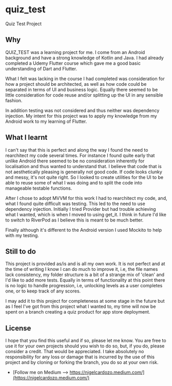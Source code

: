# quiz_test

Quiz Test Project

## Why

QUIZ_TEST was a learning project for me. I come from an Android background and have a strong
knowledge of Kotlin and Java. I had already completed a Udemy Flutter course which gave me a good
basic understanding of Dart and Flutter.

What I felt was lacking in the course I had completed was consideration for how a project should be
architected, as well as how code could be separated in terms of UI and business logic. Equally there
seemed to be little consideration for code reuse and/or splitting up the UI in any sensible fashion.

In addition testing was not considered and thus neither was dependency injection. My intent for this
project was to apply my knowledge from my Android work to my learning of Flutter.

## What I learnt

I can't say that this is perfect and along the way I found the need to rearchitect my code several
times. For instance I found quite early that unlike Android there seemed to be no consideration
inherently for localisation and thus wanted to understand that. I believe that code that is not
aesthetically pleasing is generally not good code. If code looks clunky and messy, it's not quite
right. So I looked to create utilities for the UI to be able to reuse some of what I was doing and
to split the code into manageable testable functions.

After I chose to adopt MVVM for this work I had to rearchitect my code, and, what I found quite
difficult was testing. This led to the need to use dependency injection. Initially I tried
Provider but had trouble achieving what I wanted, which is when I moved to using get_it. I think in
future I'd like to switch to RiverPod as I believe this is meant to be much better.

Finally although it's different to the Android version I used Mockito to help with my testing.

## Still to do

This project is provided as/is and is all my own work. It is not perfect and at the time of writing
I know I can do much to improve it, i.e, the file names lack consistency, my folder structure is a
bit of a strange mix of 'clean' and I'd like to add more tests. Equally in terms of functionality
at this point there is no logic to handle progression, i.e, unlocking levels as a user completes
one, or to keep track of any scores.

I may add it to this project for completeness at some stage in the future but as I feel I've
got from this project what I wanted to, my time will now be spent on a branch creating a quiz
product for app store deployment.

## License

I hope that you find this useful and if so, please let me know. You are free to use it for your
own projects should you wish to do so, but, if you do, please consider a credit. That would be
appreciated. I take absolutely no responsibility for any loss or damage that is incurred by the use
of this project and by cloning or forking the branch, you do so at your own risk.

- [Follow me on Medium --> https://nigelcardozo.medium.com/](https://nigelcardozo.medium.com/)